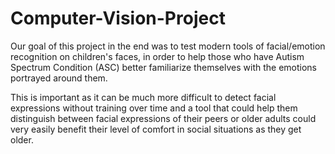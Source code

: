 # Computer-Vision-Project

Our goal of this project in the end was to test modern tools of facial/emotion recognition on children's faces, in order to help those who have Autism Spectrum Condition (ASC) better familiarize themselves with the emotions portrayed around them. 

This is important as it can be much more difficult to detect facial expressions without training over time and a tool that could help them distinguish between facial expressions of their peers or older adults could very easily benefit their level of comfort in social situations as they get older. 
